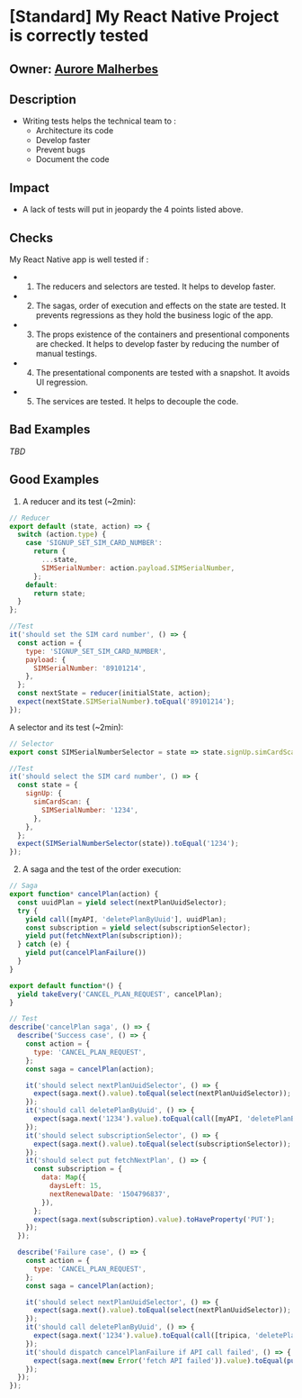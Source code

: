 # [Standard] My React Native Project is correctly tested

## Owner: [Aurore Malherbes](https://github.com/aurorem)

## Description
- Writing tests helps the technical team to :
  - Architecture its code
  - Develop faster
  - Prevent bugs
  - Document the code

## Impact
- A lack of tests will put in jeopardy the 4 points listed above.

## Checks
My React Native app is well tested if :
  - 1) The reducers and selectors are tested. It helps to develop faster.
  - 2) The sagas, order of execution and effects on the state are tested. It prevents regressions as they hold the business logic of the app.
  - 3) The props existence of the containers and presentional components are checked. It helps to develop faster by reducing the number of manual testings.
  - 4) The presentational components are tested with a snapshot. It avoids UI regression.
  - 5) The services are tested. It helps to decouple the code.


## Bad Examples
*TBD*

## Good Examples
1) A reducer and its test (~2min):
``` javascript
// Reducer
export default (state, action) => {
  switch (action.type) {
    case 'SIGNUP_SET_SIM_CARD_NUMBER':
      return {
        ...state,
        SIMSerialNumber: action.payload.SIMSerialNumber,
      };
    default:
      return state;
  }
};

//Test
it('should set the SIM card number', () => {
  const action = {
    type: 'SIGNUP_SET_SIM_CARD_NUMBER',
    payload: {
      SIMSerialNumber: '89101214',
    },
  };
  const nextState = reducer(initialState, action);
  expect(nextState.SIMSerialNumber).toEqual('89101214');
});
```

A selector and its test (~2min):
``` javascript
// Selector
export const SIMSerialNumberSelector = state => state.signUp.simCardScan.SIMSerialNumber;

//Test
it('should select the SIM card number', () => {
  const state = {
    signUp: {
      simCardScan: {
        SIMSerialNumber: '1234',
      },
    },
  };
  expect(SIMSerialNumberSelector(state)).toEqual('1234');
});
```

2) A saga and the test of the order execution:

``` javascript
// Saga
export function* cancelPlan(action) {
  const uuidPlan = yield select(nextPlanUuidSelector);
  try {
    yield call([myAPI, 'deletePlanByUuid'], uuidPlan);
    const subscription = yield select(subscriptionSelector);
    yield put(fetchNextPlan(subscription));
  } catch (e) {
    yield put(cancelPlanFailure())
  }
}

export default function*() {
  yield takeEvery('CANCEL_PLAN_REQUEST', cancelPlan);
}

// Test
describe('cancelPlan saga', () => {
  describe('Success case', () => {
    const action = {
      type: 'CANCEL_PLAN_REQUEST',
    };
    const saga = cancelPlan(action);

    it('should select nextPlanUuidSelector', () => {
      expect(saga.next().value).toEqual(select(nextPlanUuidSelector));
    });
    it('should call deletePlanByUuid', () => {
      expect(saga.next('1234').value).toEqual(call([myAPI, 'deletePlanByUuid'], '1234'));
    });
    it('should select subscriptionSelector', () => {
      expect(saga.next().value).toEqual(select(subscriptionSelector));
    });
    it('should select put fetchNextPlan', () => {
      const subscription = {
        data: Map({
          daysLeft: 15,
          nextRenewalDate: '1504796837',
        }),
      };
      expect(saga.next(subscription).value).toHaveProperty('PUT');
    });
  });

  describe('Failure case', () => {
    const action = {
      type: 'CANCEL_PLAN_REQUEST',
    };
    const saga = cancelPlan(action);

    it('should select nextPlanUuidSelector', () => {
      expect(saga.next().value).toEqual(select(nextPlanUuidSelector));
    });
    it('should call deletePlanByUuid', () => {
      expect(saga.next('1234').value).toEqual(call([tripica, 'deletePlanByUuid'], '1234'));
    });
    it('should dispatch cancelPlanFailure if API call failed', () => {
      expect(saga.next(new Error('fetch API failed')).value).toEqual(put(cancelPlanFailure));
    });
  });
});
```